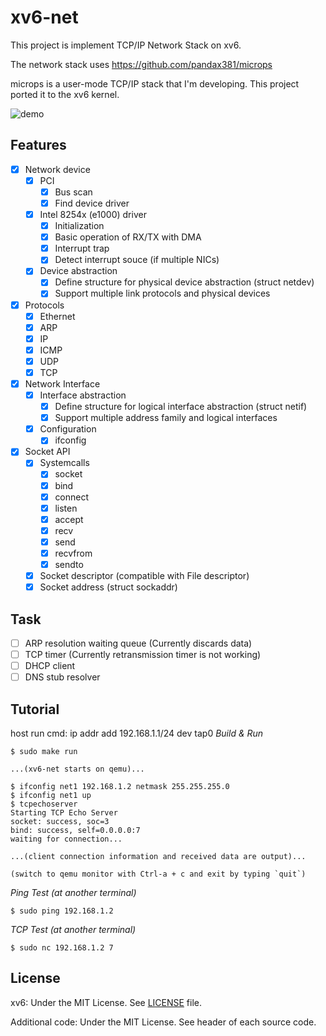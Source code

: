 xv6-net
=======
This project is implement TCP/IP Network Stack on xv6.

The network stack uses https://github.com/pandax381/microps

microps is a user-mode TCP/IP stack that I'm developing.
This project ported it to the xv6 kernel.

![demo](https://github.com/pandax381/xv6-net/blob/net/doc/demo.gif)

## Features

- [x] Network device
  - [x] PCI
    - [x] Bus scan
    - [x] Find device driver
  - [x] Intel 8254x (e1000) driver
    - [x] Initialization
    - [x] Basic operation of RX/TX with DMA
    - [x] Interrupt trap
    - [x] Detect interrupt souce (if multiple NICs)
  - [x] Device abstraction
    - [x] Define structure for physical device abstraction (struct netdev)
    - [x] Support multiple link protocols and physical devices
- [x] Protocols
  - [x] Ethernet
  - [x] ARP
  - [x] IP
  - [x] ICMP
  - [x] UDP
  - [x] TCP
- [x] Network Interface
  - [x] Interface abstraction
    - [x] Define structure for logical interface abstraction (struct netif)
    - [x] Support multiple address family and logical interfaces
  - [x] Configuration
    - [x] ifconfig
- [x] Socket API
  - [x] Systemcalls
    - [x] socket
    - [x] bind
    - [x] connect
    - [x] listen
    - [x] accept
    - [x] recv
    - [x] send
    - [x] recvfrom
    - [x] sendto
  - [x] Socket descriptor (compatible with File descriptor)
  - [x] Socket address (struct sockaddr)

## Task

- [ ] ARP resolution waiting queue (Currently discards data)
- [ ] TCP timer (Currently retransmission timer is not working)
- [ ] DHCP client
- [ ] DNS stub resolver

## Tutorial
host run cmd: ip addr add 192.168.1.1/24 dev tap0
*Build & Run*
```
$ sudo make run

...(xv6-net starts on qemu)...

$ ifconfig net1 192.168.1.2 netmask 255.255.255.0
$ ifconfig net1 up
$ tcpechoserver
Starting TCP Echo Server
socket: success, soc=3
bind: success, self=0.0.0.0:7
waiting for connection...

...(client connection information and received data are output)...

(switch to qemu monitor with Ctrl-a + c and exit by typing `quit`)
```

*Ping Test (at another terminal)*
```
$ sudo ping 192.168.1.2
```

*TCP Test (at another terminal)*
```
$ sudo nc 192.168.1.2 7
```

## License

xv6: Under the MIT License. See [LICENSE](./LICENSE) file.

Additional code: Under the MIT License. See header of each source code.
